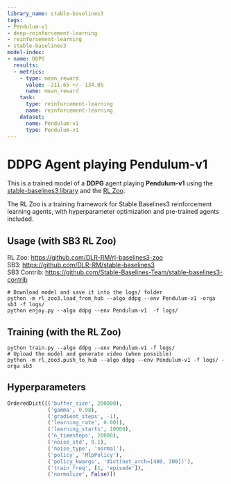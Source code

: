 ```yaml
---
library_name: stable-baselines3
tags:
- Pendulum-v1
- deep-reinforcement-learning
- reinforcement-learning
- stable-baselines3
model-index:
- name: DDPG
  results:
  - metrics:
    - type: mean_reward
      value: -211.65 +/- 134.05
      name: mean_reward
    task:
      type: reinforcement-learning
      name: reinforcement-learning
    dataset:
      name: Pendulum-v1
      type: Pendulum-v1
---
```


# **DDPG** Agent playing **Pendulum-v1**
This is a trained model of a **DDPG** agent playing **Pendulum-v1**
using the [stable-baselines3 library](https://github.com/DLR-RM/stable-baselines3)
and the [RL Zoo](https://github.com/DLR-RM/rl-baselines3-zoo).

The RL Zoo is a training framework for Stable Baselines3
reinforcement learning agents,
with hyperparameter optimization and pre-trained agents included.

## Usage (with SB3 RL Zoo)

RL Zoo: https://github.com/DLR-RM/rl-baselines3-zoo<br/>
SB3: https://github.com/DLR-RM/stable-baselines3<br/>
SB3 Contrib: https://github.com/Stable-Baselines-Team/stable-baselines3-contrib

```
# Download model and save it into the logs/ folder
python -m rl_zoo3.load_from_hub --algo ddpg --env Pendulum-v1 -orga sb3 -f logs/
python enjoy.py --algo ddpg --env Pendulum-v1  -f logs/
```

## Training (with the RL Zoo)
```
python train.py --algo ddpg --env Pendulum-v1 -f logs/
# Upload the model and generate video (when possible)
python -m rl_zoo3.push_to_hub --algo ddpg --env Pendulum-v1 -f logs/ -orga sb3
```

## Hyperparameters
```python
OrderedDict([('buffer_size', 200000),
             ('gamma', 0.98),
             ('gradient_steps', -1),
             ('learning_rate', 0.001),
             ('learning_starts', 10000),
             ('n_timesteps', 20000),
             ('noise_std', 0.1),
             ('noise_type', 'normal'),
             ('policy', 'MlpPolicy'),
             ('policy_kwargs', 'dict(net_arch=[400, 300])'),
             ('train_freq', [1, 'episode']),
             ('normalize', False)])
```
